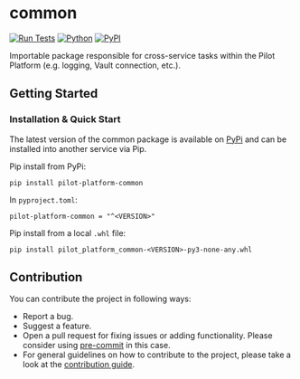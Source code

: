 # common

[![Run Tests](https://github.com/PilotDataPlatform/common/actions/workflows/run-tests.yml/badge.svg?branch=develop)](https://github.com/PilotDataPlatform/common/actions/workflows/run-tests.yml)
[![Python](https://img.shields.io/badge/python-3.10-brightgreen.svg)](https://www.python.org/)
[![PyPI](https://img.shields.io/pypi/v/pilot-platform-common.svg)](https://pypi.org/project/pilot-platform-common/)

Importable package responsible for cross-service tasks within the Pilot Platform (e.g. logging, Vault connection, etc.).


## Getting Started

### Installation & Quick Start
The latest version of the common package is available on [PyPi](https://pypi.org/project/pilot-platform-common/) and can be installed into another service via Pip.

Pip install from PyPi:
```
pip install pilot-platform-common
```

In `pyproject.toml`:
```
pilot-platform-common = "^<VERSION>"
```

Pip install from a local `.whl` file:
```
pip install pilot_platform_common-<VERSION>-py3-none-any.whl
```

## Contribution

You can contribute the project in following ways:

* Report a bug.
* Suggest a feature.
* Open a pull request for fixing issues or adding functionality. Please consider using [pre-commit](https://pre-commit.com) in this case.
* For general guidelines on how to contribute to the project, please take a look at the [contribution guide](CONTRIBUTING.md).
